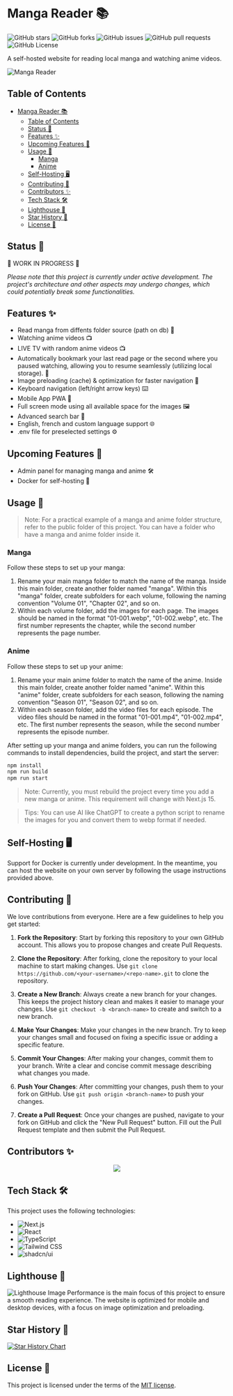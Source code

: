 # Manga Reader 📚

![GitHub stars](https://img.shields.io/github/stars/FlorianDevv/MangaRead?style=social)
![GitHub forks](https://img.shields.io/github/forks/FlorianDevv/MangaRead?style=social)
![GitHub issues](https://img.shields.io/github/issues/FlorianDevv/MangaRead)
![GitHub pull requests](https://img.shields.io/github/issues-pr/FlorianDevv/MangaRead)
![GitHub License](https://img.shields.io/github/license/FlorianDevv/MangaRead)

A self-hosted website for reading local manga and watching anime videos.

![Manga Reader](readme/image/home.webp)

## Table of Contents

- [Manga Reader 📚](#manga-reader-)
  - [Table of Contents](#table-of-contents)
  - [Status 🚦](#status-)
  - [Features ✨](#features-)
  - [Upcoming Features 📅](#upcoming-features-)
  - [Usage 🚀](#usage-)
    - [Manga](#manga)
    - [Anime](#anime)
  - [Self-Hosting 🖥️](#self-hosting-️)
  - [Contributing 🤝](#contributing-)
  - [Contributors ✨](#contributors-)
  - [Tech Stack 🛠️](#tech-stack-️)
  - [Lighthouse 🦅](#lighthouse-)
  - [Star History 🌟](#star-history-)
  - [License 📝](#license-)

## Status 🚦

🚧 WORK IN PROGRESS 🚧

_Please note that this project is currently under active development. The project's architecture and other aspects may undergo changes, which could potentially break some functionalities._

## Features ✨

- Read manga from diffents folder source (path on db) 📖
- Watching anime videos 📺
- LIVE TV with random anime videos 📺
- Automatically bookmark your last read page or the second where you paused watching, allowing you to resume seamlessly (utilizing local storage). 📌
- Image preloading (cache) & optimization for faster navigation 🚀
- Keyboard navigation (left/right arrow keys) ⌨️
- Mobile App PWA 📱
- Full screen mode using all available space for the images 🖼️
- Advanced search bar 🔎
- English, french and custom language support 🌐
- .env file for preselected settings ⚙️

## Upcoming Features 📅

- Admin panel for managing manga and anime 🛠️
- Docker for self-hosting 🐳

## Usage 🚀

> Note: For a practical example of a manga and anime folder structure, refer to the public folder of this project. You can have a folder who have a manga and anime folder inside it.

### Manga

Follow these steps to set up your manga:

1. Rename your main manga folder to match the name of the manga. Inside this main folder, create another folder named "manga". Within this "manga" folder, create subfolders for each volume, following the naming convention "Volume 01", "Chapter 02", and so on.
2. Within each volume folder, add the images for each page. The images should be named in the format "01-001.webp", "01-002.webp", etc. The first number represents the chapter, while the second number represents the page number.

### Anime

Follow these steps to set up your anime:

1. Rename your main anime folder to match the name of the anime. Inside this main folder, create another folder named "anime". Within this "anime" folder, create subfolders for each season, following the naming convention "Season 01", "Season 02", and so on.
2. Within each season folder, add the video files for each episode. The video files should be named in the format "01-001.mp4", "01-002.mp4", etc. The first number represents the season, while the second number represents the episode number.

After setting up your manga and anime folders, you can run the following commands to install dependencies, build the project, and start the server:

```bash
npm install
npm run build
npm run start
```

> Note: Currently, you must rebuild the project every time you add a new manga or anime. This requirement will change with Next.js 15.

> Tips: You can use AI like ChatGPT to create a python script to rename the images for you and convert them to webp format if needed.

## Self-Hosting 🖥️

Support for Docker is currently under development. In the meantime, you can host the website on your own server by following the usage instructions provided above.

## Contributing 🤝

We love contributions from everyone. Here are a few guidelines to help you get started:

1. **Fork the Repository**: Start by forking this repository to your own GitHub account. This allows you to propose changes and create Pull Requests.

2. **Clone the Repository**: After forking, clone the repository to your local machine to start making changes. Use `git clone https://github.com/<your-username>/<repo-name>.git` to clone the repository.

3. **Create a New Branch**: Always create a new branch for your changes. This keeps the project history clean and makes it easier to manage your changes. Use `git checkout -b <branch-name>` to create and switch to a new branch.

4. **Make Your Changes**: Make your changes in the new branch. Try to keep your changes small and focused on fixing a specific issue or adding a specific feature.

5. **Commit Your Changes**: After making your changes, commit them to your branch. Write a clear and concise commit message describing what changes you made.

6. **Push Your Changes**: After committing your changes, push them to your fork on GitHub. Use `git push origin <branch-name>` to push your changes.

7. **Create a Pull Request**: Once your changes are pushed, navigate to your fork on GitHub and click the "New Pull Request" button. Fill out the Pull Request template and then submit the Pull Request.

## Contributors ✨

<a href="https://github.com/FlorianDevv/MangaRead/graphs/contributors" style="display: flex; justify-content: center;">
  <img src="https://contrib.rocks/image?repo=FlorianDevv/MangaRead" />
</a>

## Tech Stack 🛠️

This project uses the following technologies:

- ![Next.js](https://img.shields.io/badge/-Next.js-000000?style=flat&logo=next.js)
- ![React](https://img.shields.io/badge/-React-61DAFB?style=flat&logo=react&logoColor=white)
- ![TypeScript](https://img.shields.io/badge/-TypeScript-3178C6?style=flat&logo=typescript&logoColor=white)
- ![Tailwind CSS](https://img.shields.io/badge/-Tailwind_CSS-38B2AC?style=flat&logo=tailwind-css&logoColor=white)
- ![shadcn/ui](https://img.shields.io/badge/-Shadcn/ui-000000?style=flat&logo=shadcn/ui&logoColor=white)

## Lighthouse 🦅

![Lighthouse Image](readme/image/lighthouse.webp)
Performance is the main focus of this project to ensure a smooth reading experience. The website is optimized for mobile and desktop devices, with a focus on image optimization and preloading.

## Star History 🌟

[![Star History Chart](https://api.star-history.com/svg?repos=FlorianDevv/MangaRead&type=Date)](https://star-history.com/#FlorianDevv/MangaRead&Date)
</a>

## License 📝

This project is licensed under the terms of the [MIT license](LICENSE).
